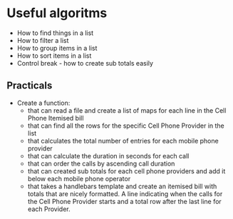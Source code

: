 # Useful algoritms

* How to find things in a list
* How to filter a list
* How to group items in a list
* How to sort items in a list
* Control break - how to create sub totals easily

## Practicals

* Create a function:
  * that can read a file and create a list of maps for each line in the Cell Phone Itemised bill
  * that can find all the rows for the specific Cell Phone Provider in the list
  * that calculates the total number of entries for each mobile phone provider
  * that can calculate the duration in seconds for each call
  * that can order the calls by ascending call duration
  * that can created sub totals for each cell phone providers and add it below each mobile phone operator
  * that takes a handlebars template and create an itemised bill with totals that are nicely formatted. A line indicating when the calls for the Cell Phone Provider starts and a total row after the last line for each Provider.

